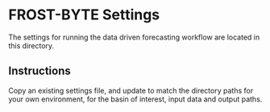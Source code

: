 # FROST-BYTE Settings

The settings for running the data driven forecasting workflow are located in this directory.

## Instructions

Copy an existing settings file, and update to match the directory paths for your own environment, for the basin of interest, input data and output paths.
